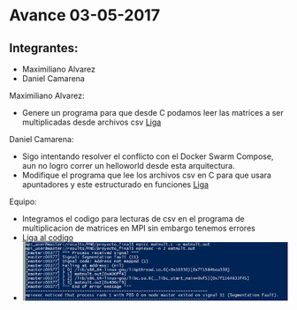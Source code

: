 # Avance 03-05-2017

## Integrantes:

* Maximiliano Alvarez
* Daniel Camarena

Maximiliano Alvarez:
* Genere un programa para que desde C podamos leer las matrices a ser multiplicadas desde archivos csv [Liga](read_file.c)


Daniel Camarena:

* Sigo intentando resolver el conflicto con el Docker Swarm Compose, aun no logro correr un helloworld desde esta arquitectura.
* Modifique el programa que lee los archivos csv en C para que usara apuntadores y este estructurado en funciones [Liga](read_csv.c)

Equipo:

* Integramos el codigo para lecturas de csv en el programa de multiplicacion de matrices en MPI sin embargo tenemos errores
* [Liga al codigo](matmult.c)
* ![Liga al error](Images/error.PNG)


